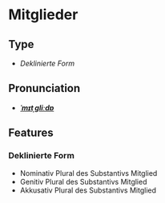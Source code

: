 # Mitglieder
## Type
- _Deklinierte Form_
## Pronunciation
- **_[ˈmɪtˌɡliːdɐ](https://commons.wikimedia.org/wiki/File:De-Mitglieder.ogg)_**
## Features
### Deklinierte Form
- Nominativ Plural des Substantivs Mitglied
- Genitiv Plural des Substantivs Mitglied
- Akkusativ Plural des Substantivs Mitglied
